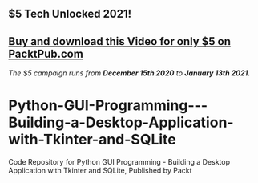 ## $5 Tech Unlocked 2021!
[Buy and download this Video for only $5 on PacktPub.com](https://www.packtpub.com/product/python-gui-programming-building-a-desktop-application-with-tkinter-and-sqlite-video/9781839211607)
-----
*The $5 campaign         runs from __December 15th 2020__ to __January 13th 2021.__*

# Python-GUI-Programming---Building-a-Desktop-Application-with-Tkinter-and-SQLite
Code Repository for Python GUI Programming - Building a Desktop Application with Tkinter and SQLite, Published by Packt
